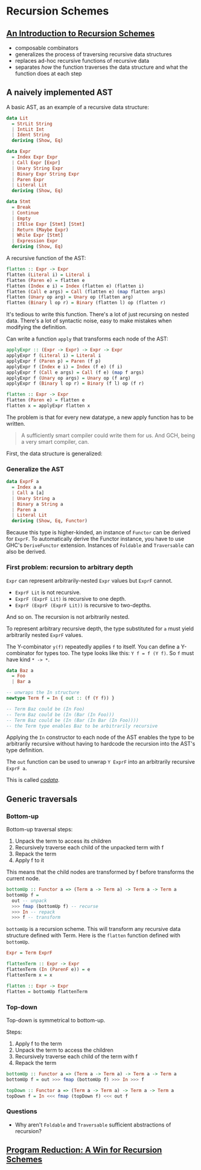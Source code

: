 # Recursion Schemes

## [An Introduction to Recursion Schemes](https://blog.sumtypeofway.com/an-introduction-to-recursion-schemes/)

- composable combinators
- generalizes the process of traversing recursive data structures
- replaces ad-hoc recursive functions of recursive data
- separates _how_ the function traverses the data structure and what the function
  does at each step

## A naively implemented AST

A basic AST, as an example of a recursive data structure:

```haskell
data Lit
  = StrLit String
  | IntLit Int
  | Ident String
  deriving (Show, Eq)

data Expr 
  = Index Expr Expr
  | Call Expr [Expr]
  | Unary String Expr
  | Binary Expr String Expr
  | Paren Expr
  | Literal Lit
  deriving (Show, Eq)

data Stmt 
  = Break
  | Continue
  | Empty
  | IfElse Expr [Stmt] [Stmt]
  | Return (Maybe Expr)
  | While Expr [Stmt]
  | Expression Expr
  deriving (Show, Eq)
```

A recursive function of the AST:

```haskell
flatten :: Expr -> Expr
flatten (Literal i) = Literal i
flatten (Paren e) = flatten e
flatten (Index e i) = Index (flatten e) (flatten i)
flatten (Call e args) = Call (flatten e) (map flatten args)
flatten (Unary op arg) = Unary op (flatten arg)
flatten (Binary l op r) = Binary (flatten l) op (flatten r)
```

It's tedious to write this function.
There's a lot of just recursing on nested data.
There's a lot of syntactic noise, easy to make mistakes when modifying the
definition.

Can write a function `apply` that transforms each node of the AST:

```haskell
applyExpr :: (Expr -> Expr) -> Expr -> Expr
applyExpr f (Literal i) = Literal i
applyExpr f (Paren p) = Paren (f p)
applyExpr f (Index e i) = Index (f e) (f i)
applyExpr f (Call e args) = Call (f e) (map f args)
applyExpr f (Unary op args) = Unary op (f arg)
applyExpr f (Binary l op r) = Binary (f l) op (f r)

flatten :: Expr -> Expr
flatten (Paren e) = flatten e
flatten x = applyExpr flatten x
```

The problem is that for every new datatype, a new apply function has to be 
written.

> A sufficiently smart compiler could write them for us. And GCH, being a very
> smart compiler, can.

First, the data structure is generalized:

### Generalize the AST

```haskell
data ExprF a 
  = Index a a
  | Call a [a]
  | Unary String a
  | Binary a String a
  | Paren a 
  | Literal Lit
  deriving (Show, Eq, Functor)
```

Because this type is higher-kinded, an instance of `Functor` can be derived for 
`ExprF`.
To automatically derive the Functor instance, you have to use GHC's `DeriveFunctor`
extension.
Instances of `Foldable` and `Traversable` can also be derived.

### First problem: recursion to arbitrary depth

`Expr` can represent arbitrarily-nested `Expr` values but `ExprF` cannot.

- `ExprF Lit` is not recursive.
- `ExprF (ExprF Lit)` is recursive to one depth.
- `ExprF (ExprF (ExprF Lit))` is recursive to two-depths.

And so on. 
The recursion is not arbitrarily nested.

To represent arbitrary recursive depth, the type substituted for `a` must yield
arbitrarily nested `ExprF` values.

The Y-combinator `y(f)` repeatedly applies `f` to itself.
You can define a Y-combinator for types too.
The type looks like this: `Y f = f (Y f)`.
So `f` must have kind `* -> *`.

```haskell
data Baz a 
  = Foo 
  | Bar a

-- unwraps the In structure
newtype Term f = In { out :: (f (Y f)) }

-- Term Baz could be (In Foo)
-- Term Baz could be (In (Bar (In Foo)))
-- Term Baz could be (In (Bar (In Bar (In Foo))))
-- the Term type enables Baz to be arbitrarily recursive
```

Applying the `In` constructor to each node of the AST enables the type to be 
arbitrarily recursive without having to hardcode the recursion into the AST's
type definition.

The `out` function can be used to unwrap `Y ExprF` into an arbitrarily recursive 
`ExprF a`.

This is called [_codata_](https://tac-tics.net/blog/data-vs-codata).

## Generic traversals

### Bottom-up

Bottom-up traversal steps:

1. Unpack the term to access its children
2. Recursively traverse each child of the unpacked term with f
3. Repack the term
4. Apply f to it

This means that the child nodes are transformed by f before transforms the 
current node.

```haskell
bottomUp :: Functor a => (Term a -> Term a) -> Term a -> Term a
bottomUp f =
  out -- unpack
  >>> fmap (bottomUp f) -- recurse
  >>> In -- repack
  >>> f -- transform
```

`bottomUp` is a recursion scheme.
This will transform any recursive data structure defined with Term.
Here is the `flatten` function defined with `bottomUp`.

```haskell
Expr = Term ExprF

flattenTerm :: Expr -> Expr
flattenTerm (In (ParenF e)) = e
flattenTerm x = x

flatten :: Expr -> Expr
flatten = bottomUp flattenTerm
```

### Top-down

Top-down is symmetrical to bottom-up.

Steps:

1. Apply f to the term
2. Unpack the term to access the children
3. Recursively traverse each child of the term with f
4. Repack the term

```haskell
bottomUp :: Functor a => (Term a -> Term a) -> Term a -> Term a
bottomUp f = out >>> fmap (bottomUp f) >>> In >>> f

topDown :: Functor a => (Term a -> Term a) -> Term a -> Term a
topDown f = In <<< fmap (topDown f) <<< out f
```

### Questions

- Why aren't `Foldable` and `Traversable` sufficient abstractions of recursion?

## [Program Reduction: A Win for Recursion Schemes](http://www.newartisans.com/2018/04/win-for-recursion-schemes/)
